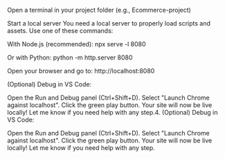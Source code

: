 Open a terminal in your project folder
(e.g., Ecommerce-project)

Start a local server
You need a local server to properly load scripts and assets.
Use one of these commands:

With Node.js (recommended):
npx serve -l 8080

Or with Python:
python -m http.server 8080

Open your browser and go to:
http://localhost:8080

(Optional) Debug in VS Code:

Open the Run and Debug panel (Ctrl+Shift+D).
Select "Launch Chrome against localhost".
Click the green play button.
Your site will now be live locally! Let me know if you need help with any step.4. (Optional) Debug in VS Code:

Open the Run and Debug panel (Ctrl+Shift+D).
Select "Launch Chrome against localhost".
Click the green play button.
Your site will now be live locally! Let me know if you need help with any step.